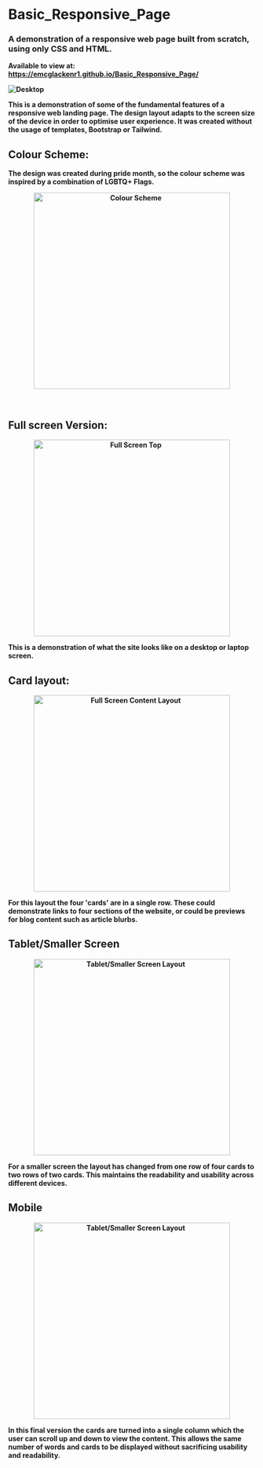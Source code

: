 <h1>Basic_Responsive_Page</h1>
<p><h3>
A demonstration of a responsive web page built from scratch, using only CSS and HTML. 
 </h3>

<b>Available to view at: https://emcglackenr1.github.io/Basic_Responsive_Page/<b>

![Desktop](https://user-images.githubusercontent.com/64873698/124370147-f4b44b80-dc6b-11eb-9729-149e123cdc9b.JPG)
</p>

<p>
This is a demonstration of some of the fundamental features of a responsive web landing page. The design layout adapts to the screen size of the device in order to optimise user experience.
It was created without the usage of templates, Bootstrap or Tailwind. 

 <h2> Colour Scheme: </h2>

The design was created during pride month, so the colour scheme was inspired by a combination of LGBTQ+ Flags.
</p>
<p align="center">
  <img src="https://user-images.githubusercontent.com/64873698/124370146-f41bb500-dc6b-11eb-9c61-298172ba70e5.JPG" width="400"  alt="Colour Scheme">
</p>
 
 
<br>

 <h2> Full screen Version: </h2>

 
<p align="center">
  <img src="https://user-images.githubusercontent.com/64873698/124394734-a13c0f00-dcf8-11eb-8aaa-11bfce659d92.JPG"
       width="400"  alt="Full Screen Top">
</p>
 
 This is a demonstration of what the site looks like on a desktop or laptop screen.
 
 <h2> Card layout: </h2>
 
 <p align="center">
  <img src="https://user-images.githubusercontent.com/64873698/124394738-a600c300-dcf8-11eb-9d66-da6a1b99d2a1.JPG" width="400"  alt="Full Screen Content Layout"> 
 </p>
 <p>
  For this layout the four 'cards' are in a single row. These could demonstrate links to four sections of the website, or could be previews for blog content such as article blurbs. 
 </p>


 <h2>Tablet/Smaller Screen</h2>
 <p align="center">
  <img src="https://user-images.githubusercontent.com/64873698/124394745-ad27d100-dcf8-11eb-8eb9-a5c2232b679c.JPG"
       width="400"  alt="Tablet/Smaller Screen Layout"> </p>
 <p>
  For a smaller screen the layout has changed from one row of four cards to two rows of two cards. This maintains the readability and usability across different devices.
 </p>

<h2>Mobile</h2>
<p align="center">
  <img src="https://user-images.githubusercontent.com/64873698/124394742-aa2ce080-dcf8-11eb-8bda-912797076f91.JPG"
       width="400"  alt="Tablet/Smaller Screen Layout">
 </p>
 <p>
 In this final version the cards are turned into a single column which the user can scroll up and down to view the content. This allows the same number of words and cards to be displayed without sacrificing usability and readability. 
 </p>
